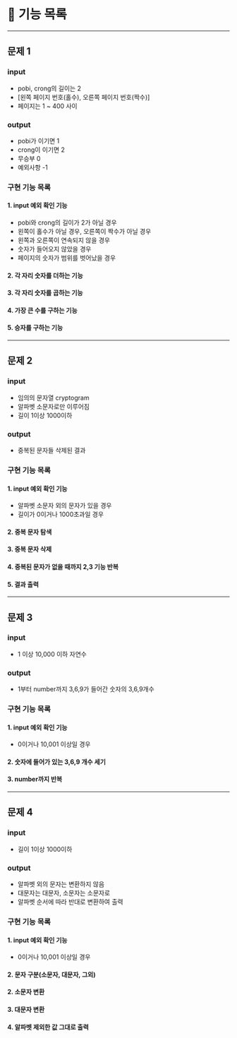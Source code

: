#  📑 기능 목록

-----
## 문제 1

### input
- pobi, crong의 길이는 2
- [왼쪽 페이지 번호(홀수), 오른쪽 페이지 번호(짝수)]
- 페이지는 1 ~ 400 사이

### output
- pobi가 이기면 1
- crong이 이기면 2
- 무승부 0
- 예외사항 -1

### 구현 기능 목록
#### 1. input 예외 확인 기능
- pobi와 crong의 길이가 2가 아닐 경우
- 왼쪽이 홀수가 아닐 경우, 오른쪽이 짝수가 아닐 경우
- 왼쪽과 오른쪽이 연속되지 않을 경우
- 숫자가 들어오지 않았을 경우
- 페이지의 숫자가 범위를 벗어났을 경우

#### 2. 각 자리 숫자를 더하는 기능
#### 3. 각 자리 숫자를 곱하는 기능
#### 4. 가장 큰 수를 구하는 기능
#### 5. 승자를 구하는 기능

-----
## 문제 2

### input
- 임의의 문자열 cryptogram
- 알파벳 소문자로만 이루어짐
- 길이 1이상 1000이하

### output
- 중복된 문자들 삭제된 결과

### 구현 기능 목록
#### 1. input 예외 확인 기능
- 알파벳 소문자 외의 문자가 있을 경우
- 길이가 0이거나 1000초과일 경우

#### 2. 중복 문자 탐색
#### 3. 중복 문자 삭제
#### 4. 중복된 문자가 없을 때까지 2,3 기능 반복
#### 5. 결과 출력

-----
## 문제 3

### input
- 1 이상 10,000 이하 자연수

### output
- 1부터 number까지 3,6,9가 들어간 숫자의 3,6,9개수

### 구현 기능 목록
#### 1. input 예외 확인 기능
- 0이거나 10,001 이상일 경우

#### 2. 숫자에 들어가 있는 3,6,9 개수 세기
#### 3. number까지 반복

-----
## 문제 4

### input
- 길이 1이상 1000이하

### output
- 알파벳 외의 문자는 변환하지 않음
- 대문자는 대문자, 소문자는 소문자로
- 알파벳 순서에 따라 반대로 변환하여 출력

### 구현 기능 목록
#### 1. input 예외 확인 기능
- 0이거나 10,001 이상일 경우

#### 2. 문자 구분(소문자, 대문자, 그외)
#### 2. 소문자 변환
#### 3. 대문자 변환
#### 4. 알파벳 제외한 값 그대로 출력

